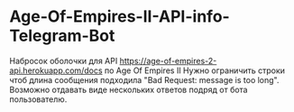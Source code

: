 # Age-Of-Empires-II-API-info-Telegram-Bot
Набросок оболочки  для API https://age-of-empires-2-api.herokuapp.com/docs по Age Of Empires II 
Нужно ограничить строки чтоб длина сообщения подходила "Bad Request: message is too long". Возможно отдавать виде нескольких ответов подряд от бота пользователю.
